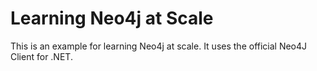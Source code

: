 # Learning Neo4j at Scale #

This is an example for learning Neo4j at scale. It uses the official Neo4J Client for .NET.